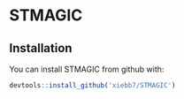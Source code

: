 # STMAGIC

## Installation
You can install STMAGIC from github with:
```R
devtools::install_github('xiebb7/STMAGIC')
```
